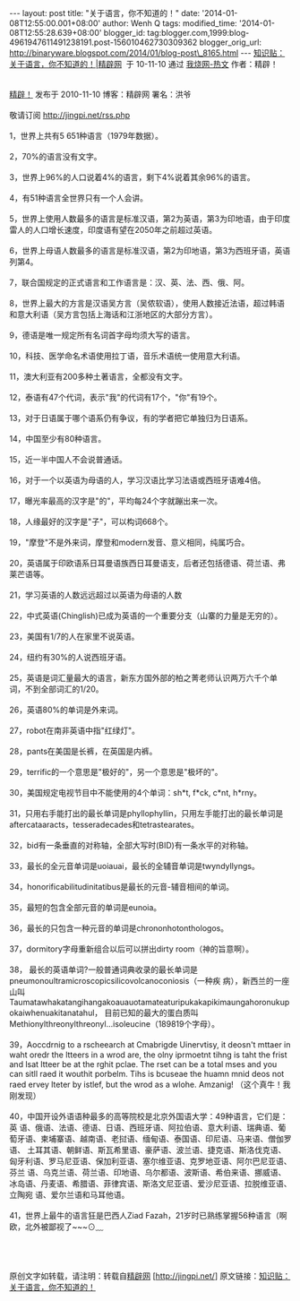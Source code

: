 --- layout: post title: "关于语言，你不知道的！" date:
'2014-01-08T12:55:00.001+08:00' author: Wenh Q tags: modified\_time:
'2014-01-08T12:55:28.639+08:00' blogger\_id:
tag:blogger.com,1999:blog-4961947611491238191.post-156010462730309362
blogger\_orig\_url:
http://binaryware.blogspot.com/2014/01/blog-post\_8165.html ---
[知识贴：关于语言，你不知道的！|精辟网](http://woshao.com/article/7f07e2b6eca311df9677000c295b2b8d/)  于
10-11-10 通过 [我烧网-热文](http://woshao.com/hot/) 作者：精辟！\
\
\
[精辟！](http://woshao.com/jingpi/) 发布于 2010-11-10 博客：精辟网
署名：洪爷\
\
敬请订阅 <http://jingpi.net/rss.php>\
\
1，世界上共有5 651种语言（1979年数据）。\
\
2，70%的语言没有文字。\
\
3，世界上96%的人口说着4%的语言，剩下4%说着其余96%的语言。\
\
4，有51种语言全世界只有一个人会讲。\
\
5，世界上使用人数最多的语言是标准汉语，第2为英语，第3为印地语，由于印度雷人的人口增长速度，印度语有望在2050年之前超过英语。\
\
6，世界上母语人数最多的语言是标准汉语，第2为印地语，第3为西班牙语，英语列第4。\
\
7，联合国规定的正式语言和工作语言是：汉、英、法、西、俄、阿。\
\
8，世界上最大的方言是汉语吴方言（吴侬软语），使用人数接近法语，超过韩语和意大利语（吴方言包括上海话和江浙地区的大部分方言）。\
\
9，德语是唯一规定所有名词首字母均须大写的语言。\
\
10，科技、医学命名术语使用拉丁语，音乐术语统一使用意大利语。\
\
11，澳大利亚有200多种土著语言，全都没有文字。\
\
12，泰语有47个代词，表示"我"的代词有17个，"你"有19个。\
\
13，对于日语属于哪个语系仍有争议，有的学者把它单独归为日语系。\
\
14，中国至少有80种语言。\
\
15，近一半中国人不会说普通话。\
\
16，对于一个以英语为母语的人，学习汉语比学习法语或西班牙语难4倍。\
\
17，曝光率最高的汉字是"的"，平均每24个字就蹦出来一次。\
\
18，人缘最好的汉字是"子"，可以构词668个。\
\
19，"摩登"不是外来词，摩登和modern发音、意义相同，纯属巧合。\
\
20，英语属于印欧语系日耳曼语族西日耳曼语支，后者还包括德语、荷兰语、弗莱芒语等。\
\
21，学习英语的人数远远超过以英语为母语的人数\
\
22，中式英语(Chinglish)已成为英语的一个重要分支（山寨的力量是无穷的）。\
\
23，美国有1/7的人在家里不说英语。\
\
24，纽约有30%的人说西班牙语。\
\
25，英语是词汇量最大的语言，新东方国外部的柏之菁老师认识两万六千个单词，不到全部词汇的1/20。\
\
26，英语80%的单词是外来词。\
\
27，robot在南非英语中指"红绿灯"。\
\
28，pants在美国是长裤，在英国是内裤。\
\
29，terrific的一个意思是"极好的"，另一个意思是"极坏的"。\
\
30，美国规定电视节目中不能使用的4个单词：sh\*t, f\*ck, c\*nt, h\*rny。\
\
31，只用右手能打出的最长单词是phyllophyllin，只用左手能打出的最长单词是aftercataaracts，tesseradecades和tetrastearates。\
\
32，bid有一条垂直的对称轴，全部大写时(BID)有一条水平的对称轴。\
\
33，最长的全元音单词是uoiauai，最长的全辅音单词是twyndyllyngs。\
\
34，honorificabilitudinitatibus是最长的元音-辅音相间的单词。\
\
35，最短的包含全部元音的单词是eunoia。\
\
36，最长的只包含一种元音的单词是chrononhotonthologos。\
\
37，dormitory字母重新组合以后可以拼出dirty room（神的旨意啊）。\
\
38，
最长的英语单词?一般普通词典收录的最长单词是pneumonoultramicroscopicsilicovolcanoconiosis（一种疾
病），新西兰的一座山叫
Taumatawhakatangihangakoauauotamateaturipukakapikimaungahoronukupokaiwhenuakitanatahul，
目前已知的最大的蛋白质叫Methionylthreonylthreonyl...isoleucine（189819个字母）。\
\
39，Aoccdrnig to a rscheearch at Cmabrigde Uinervtisy, it deosn't mttaer
in waht oredr the ltteers in a wrod are, the olny iprmoetnt tihng is
taht the frist and lsat ltteer be at the rghit pclae. The rset can be a
total mses and you can sitll raed it wouthit porbelm. Tihs is bcuseae
the huamn mnid deos not raed ervey lteter by istlef, but the wrod as a
wlohe. Amzanig! （这个真牛！我刚发现）\
\
40，中国开设外语语种最多的高等院校是北京外国语大学：49种语言，它们是：英
语、俄语、法语、德语、日语、西班牙语、阿拉伯语、意大利语、瑞典语、葡萄牙语、柬埔寨语、越南语、老挝语、缅甸语、泰国语、印尼语、马来语、僧伽罗语、
土耳其语、朝鲜语、斯瓦希里语、豪萨语、波兰语、捷克语、斯洛伐克语、匈牙利语、罗马尼亚语、保加利亚语、塞尔维亚语、克罗地亚语、阿尔巴尼亚语、芬兰
语、乌克兰语、荷兰语、印地语、乌尔都语、波斯语、希伯来语、挪威语、冰岛语、丹麦语、希腊语、菲律宾语、斯洛文尼亚语、爱沙尼亚语、拉脱维亚语、立陶宛
语、爱尔兰语和马耳他语。\
\
41，世界上最牛的语言狂是巴西人Ziad
Fazah，21岁时已熟练掌握56种语言（啊欧，北外被鄙视了\~\~\~⊙﹏\
\
\
\
\
原创文字如转载，请注明：转载自[精辟网](http://jingpi.net/)
\[<http://jingpi.net/>\]
原文链接：[知识贴：关于语言，你不知道的！](http://jingpi.net/space.php?uid=1&do=blog&id=1520)
